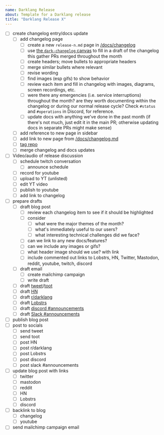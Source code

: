 ```yaml
---
name: Darklang Release
about: Template for a Darklang release
title: "Darklang Release X"
---
```


- [ ] create changelog entry/docs update
  - [ ] add changelog page
    - [ ] create a new `release-n.md` page in [/docs/changelog](/docs/changelog)
    - [ ] use [the `dark-changelog` canvas](https://darklang.com/a/dark-changelog) to fill in a draft of the changelog this gather PRs merged throughout the month
    - [ ] create headers; move bullets to appropriate headers
    - [ ] merge similar bullets where relevant
    - [ ] revise wording
    - [ ] find images (esp gifs) to show behavior
    - [ ] review each item and fill in changelog with images, diagrams, screen recordings, etc.
    - [ ] were there any emergencies (i.e. service interruptions) throughout the month? are they worth documenting within the changelog or during our normal release cycle? Check `#status` and `#operations` in Discord, for reference.
    - [ ] update docs with anything we've done in the past month (if there's not much, just edit it in the main PR; otherwise updating docs in separate PRs might make sense)
  - [ ] add reference to new page in sidebar
  - [ ] add link to new page from [/docs/changelog.md](/docs/changelog.md)
  - [ ] [tag repo](https://github.com/darklang/dark/tags)
  - [ ] merge changelog and docs updates
- [ ] Video/audio of release discussion
  - [ ] schedule twitch conversation
    - [ ] announce schedule
  - [ ] record for youtube
  - [ ] upload to YT (unlisted)
  - [ ] edit YT video
  - [ ] publish to youtube
  - [ ] add link to changelog
- [ ] prepare drafts
  - [ ] draft blog post
    - [ ] review each changelog item to see if it should be highlighted
    - [ ] consider
      - [ ] what were the major themes of the month?
      - [ ] what's immediately useful to our users?
      - [ ] what interesting technical challenges did we face?
    - [ ] can we link to any new docs/features?
    - [ ] can we include any images or gifs?
    - [ ] what header image should we use? with link
    - [ ] include commented out links to Lobstrs, HN, Twitter, Mastodon, reddit, youtube, twitch, discord
  - [ ] draft email
    - [ ] create mailchimp campaign
    - [ ] write draft
  - [ ] draft
        [tweet](https://twitter.com/darklang)/[toot](https://mas.to/@darklang)
  - [ ] draft [HN](https://news.ycombinator.com/submit)
  - [ ] draft [r/darklang](https://reddit.com/r/darklang)
  - [ ] draft [Lobstrs](https://lobste.rs/stories/new)
  - [ ] draft [discord #announcements](https://discord.com/channels/1015413734153388094/1015432022489043025)
  - [ ] draft [Slack #announcements](https://darkcommunity.slack.com/archives/CP22G0GSJ)
- [ ] publish blog post
- [ ] post to socials
  - [ ] send tweet
  - [ ] send toot
  - [ ] post HN
  - [ ] post r/darklang
  - [ ] post Lobstrs
  - [ ] post discord
  - [ ] post slack \#announcements
- [ ] update blog post with links
  - [ ] twitter
  - [ ] mastodon
  - [ ] reddit
  - [ ] HN
  - [ ] Lobstrs
  - [ ] discord
- [ ] backlink to blog
  - [ ] changelog
  - [ ] youtube
- [ ] send mailchimp campaign email
